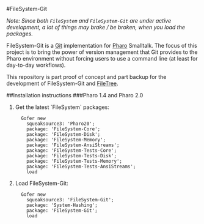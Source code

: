 #FileSystem-Git

*Note: Since both `FileSystem` and `FileSystem-Git` are under active development, a lot of things may brake / be broken, when you load the packages.*

FileSystem-Git is a [Git](http://www.git-scm.com) implementation for [Pharo](http://www.pharo-project.org) Smalltalk. The focus of this project is to bring the power of version management that Git provides to the Pharo environment without forcing users to use a command line (at least for day-to-day workflows).

This repository is part proof of concept and part backup for the development of FileSystem-Git and [FileTree](https://github.com/dalehenrich/filetree).

##Installation instructions
###Pharo 1.4 and Pharo 2.0
<ol>
<li>Get the latest `FileSystem` packages:</li>

```smalltalk
  Gofer new
    squeaksource3: 'Pharo20';
    package: 'FileSystem-Core';
    package: 'FileSystem-Disk';
    package: 'FileSystem-Memory';
    package: 'FileSystem-AnsiStreams';
    package: 'FileSystem-Tests-Core';
    package: 'FileSystem-Tests-Disk';
    package: 'FileSystem-Tests-Memory';
    package: 'FileSystem-Tests-AnsiStreams';
    load
```

<li>Load FileSystem-Git:</li>

```smalltalk
  Gofer new
    squeaksource3: 'FileSystem-Git';
    package: 'System-Hashing';
    package: 'FileSystem-Git';
    load
```
</ul>